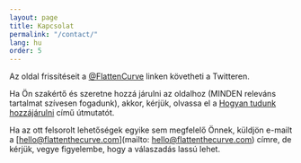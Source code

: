 ```yaml
---
layout: page
title: Kapcsolat
permalink: "/contact/"
lang: hu
order: 5
---
```

Az oldal frissítéseit a <a href="https://www.twitter.com/flattencurve">@FlattenCurve</a> linken követheti a Twitteren. 

 Ha Ön szakértő és szeretne hozzá járulni az oldalhoz (MINDEN releváns tartalmat szívesen fogadunk), akkor, kérjük, olvassa el a [Hogyan tudunk hozzájárulni](https://github.com/flattenthecurve/guide#how-to-contribute) című útmutatót. 

 Ha az ott felsorolt lehetőségek egyike sem megfelelő Önnek, küldjön e-mailt a [hello@flattenthecurve.com](mailto: hello@flattenthecurve.com) címre, de kérjük, vegye figyelembe, hogy a válaszadás lassú lehet.
